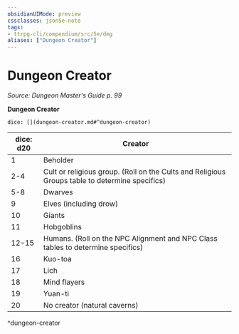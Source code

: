 ```yaml
---
obsidianUIMode: preview
cssclasses: json5e-note
tags:
- ttrpg-cli/compendium/src/5e/dmg
aliases: ["Dungeon Creator"]
---
```

# Dungeon Creator
*Source: Dungeon Master's Guide p. 99* 

**Dungeon Creator**

`dice: [](dungeon-creator.md#^dungeon-creator)`

| dice: d20 | Creator |
|-----------|---------|
| 1 | Beholder |
| 2-4 | Cult or religious group. (Roll on the Cults and Religious Groups table to determine specifics) |
| 5-8 | Dwarves |
| 9 | Elves (including drow) |
| 10 | Giants |
| 11 | Hobgoblins |
| 12-15 | Humans. (Roll on the NPC Alignment and NPC Class tables to determine specifics) |
| 16 | Kuo-toa |
| 17 | Lich |
| 18 | Mind flayers |
| 19 | Yuan-ti |
| 20 | No creator (natural caverns) |
^dungeon-creator